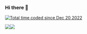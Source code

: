 ### Hi there 👋
<a href="https://wakatime.com/@f285e0a1-9f37-43f1-a746-0db3cb934ce7"><img src="https://wakatime.com/badge/user/f285e0a1-9f37-43f1-a746-0db3cb934ce7.svg" alt="Total time coded since Dec 20 2022" /></a>

<a href="https://wakatime.com"><img src="https://wakatime.com/share/@f285e0a1-9f37-43f1-a746-0db3cb934ce7/14ca5839-8568-4391-b31c-e3df1d5ed124.png" /></a><img src="https://wakatime.com/share/@f285e0a1-9f37-43f1-a746-0db3cb934ce7/689be3f5-7066-4c73-954b-8d294b06fc51.png" /></a>


<!--
**KostovRookie/KostovRookie** is a ✨ _special_ ✨ repository because its `README.md` (this file) appears on your GitHub profile.

Here are some ideas to get you started:

- 🔭 I’m currently working on ...
- 🌱 I’m currently learning ...
- 👯 I’m looking to collaborate on ...
- 🤔 I’m looking for help with ...
- 💬 Ask me about ...
- 📫 How to reach me: ...
- 😄 Pronouns: ...
- ⚡ Fun fact: ...
-->
